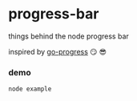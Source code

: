 # progress-bar

things behind the node progress bar

inspired by [go-progress](https://github.com/tj/go-progress) 😏 😎


### demo
`node example`
